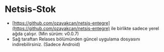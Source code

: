 # Netsis-Stok

- [https://github.com/ozayakcan/netsis-entegre](https://github.com/ozayakcan/netsis-entegre) ile birlikte sadece yerel ağda çalışır. (Min sürüm: v0.0.7)
- Sağ taraftan Relases bölümünden güncel uygulama dosyasını indirebilirsiniz. (Sadece Android)